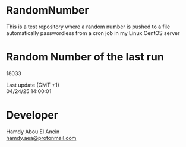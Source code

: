 # RandomNumber    
This is a test repository where a random number is pushed to a file automatically passwordless from a cron job in my Linux CentOS server    
# Random Number of the last run   
18033
      
Last update (GMT +1)    
04/24/25 14:00:01
# Developer    
Hamdy Abou El Anein   
hamdy.aea@protonmail.com
